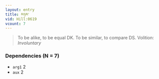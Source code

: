 ```yaml
---
layout: entry
title: མཉམ་
vid: Hill:0619
vcount: 7
---
```

> To be alike, to be equal DK\. To be similar, to compare DS\.
> Volition: _Involuntary_


### Dependencies (N = 7)
* `arg1` 2
* `aux` 2
